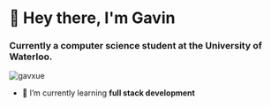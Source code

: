 <h1>👋 Hey there, I'm Gavin</h1>
<h3>Currently a computer science student at the University of Waterloo.</h3>

<p align="left"> <img src="https://komarev.com/ghpvc/?username=gavxue&label=Profile%20views&color=0e75b6&style=flat" alt="gavxue" /> </p>

- 🌱 I’m currently learning **full stack development**
